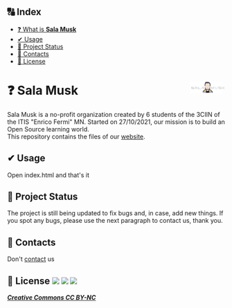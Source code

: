 ## 🔠 Index
- [❓ What is **Sala Musk**](#-Sala-Musk)
- [✔ Usage](#-Usage)
- [🔄 Project Status](#-project-status)
- [💬 Contacts](#-Contacts)
- [📃 License](#-License)
<!------->
# ❓ Sala Musk<img src="https://github.com/MatteoBini/salamusk/blob/dd8f69ced408628043c9d2767b10afbb54ac751b/img/sala-musk-logo.png" align="right" style="height: 1em;">
Sala Musk is a no-profit organization created by 6 students of the 3CIIN of the ITIS "Enrico Fermi" MN. Started on 27/10/2021, our mission is to build an Open Source learning world.<br/>
This repository contains the files of our <a href="https://salamusk.onrender.com/" targhet="_blank">website</a>.
<!------->
## ✔ Usage
Open index.html and that's it
<!------->
## 🔄 Project Status
The project is still being updated to fix bugs and, in case, add new things. If you spot any bugs, please use the next paragraph to contact us, thank you.
<!------->
## 💬 Contacts
Don't <a href="https://salamusk.onrender.com/#aboutus">contact</a> us
<!------->
## 📃 License <img src="https://creativecommons.org/images/deed/cc_icon_white_x2.png" style="height: 1em;"> <img src="https://creativecommons.org/images/deed/attribution_icon_white_x2.png" style="height: 1em;"> <img src="https://creativecommons.org/images/deed/nc_white_x2.png" style="height: 1em;">
**_<a href="https://creativecommons.org/licenses/by-nc/4.0/">Creative Commons CC BY-NC</a>_**
